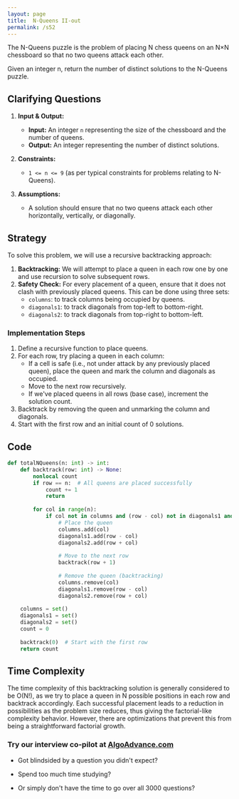 ```yaml
---
layout: page
title:  N-Queens II-out
permalink: /s52
---
```


The N-Queens puzzle is the problem of placing N chess queens on an N×N chessboard so that no two queens attack each other.

Given an integer n, return the number of distinct solutions to the N-Queens puzzle.

## Clarifying Questions

1. **Input & Output:**
    - **Input:** An integer `n` representing the size of the chessboard and the number of queens.
    - **Output:** An integer representing the number of distinct solutions.

2. **Constraints:**
    - `1 <= n <= 9` (as per typical constraints for problems relating to N-Queens).

3. **Assumptions:**
    - A solution should ensure that no two queens attack each other horizontally, vertically, or diagonally.

## Strategy

To solve this problem, we will use a recursive backtracking approach:

1. **Backtracking:** We will attempt to place a queen in each row one by one and use recursion to solve subsequent rows.
2. **Safety Check:** For every placement of a queen, ensure that it does not clash with previously placed queens. This can be done using three sets:
    - `columns`: to track columns being occupied by queens.
    - `diagonals1`: to track diagonals from top-left to bottom-right.
    - `diagonals2`: to track diagonals from top-right to bottom-left.

### Implementation Steps

1. Define a recursive function to place queens.
2. For each row, try placing a queen in each column:
    - If a cell is safe (i.e., not under attack by any previously placed queen), place the queen and mark the column and diagonals as occupied.
    - Move to the next row recursively.
    - If we've placed queens in all rows (base case), increment the solution count.
3. Backtrack by removing the queen and unmarking the column and diagonals.
4. Start with the first row and an initial count of 0 solutions.

## Code

```python
def totalNQueens(n: int) -> int:
    def backtrack(row: int) -> None:
        nonlocal count
        if row == n:  # All queens are placed successfully
            count += 1
            return
        
        for col in range(n):
            if col not in columns and (row - col) not in diagonals1 and (row + col) not in diagonals2:
                # Place the queen
                columns.add(col)
                diagonals1.add(row - col)
                diagonals2.add(row + col)
                
                # Move to the next row
                backtrack(row + 1)
                
                # Remove the queen (backtracking)
                columns.remove(col)
                diagonals1.remove(row - col)
                diagonals2.remove(row + col)
    
    columns = set()
    diagonals1 = set()
    diagonals2 = set()
    count = 0
    
    backtrack(0)  # Start with the first row
    return count
```

## Time Complexity

The time complexity of this backtracking solution is generally considered to be O(N!), as we try to place a queen in N possible positions in each row and backtrack accordingly. Each successful placement leads to a reduction in possibilities as the problem size reduces, thus giving the factorial-like complexity behavior. However, there are optimizations that prevent this from being a straightforward factorial growth.


### Try our interview co-pilot at [AlgoAdvance.com](https://algoAdvance.com)

- Got blindsided by a question you didn't expect?

- Spend too much time studying?

- Or simply don't have the time to go over all 3000 questions?

